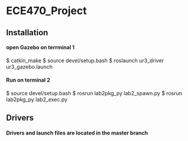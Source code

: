 
# ECE470_Project



## Installation

#### open Gazebo on terrminal 1
$ catkin_make
$ source devel/setup.bash
$ roslaunch ur3_driver ur3_gazebo.launch

#### Run on terminal 2
$ source devel/setup.bash
$ rosrun lab2pkg_py lab2_spawn.py
$ rosrun lab2pkg_py lab2_exec.py

## Drivers
#### Drivers and launch files are located in the master branch

